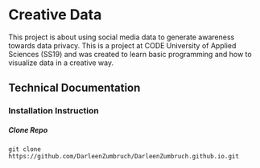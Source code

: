 # Creative Data
This project is about using social media data to generate awareness towards data privacy. This is a project at CODE University of Applied Sciences (SS19) and was created to learn basic programming and how to visualize data in a creative way.

## Technical Documentation

### Installation Instruction
##### Clone Repo
```
git clone https://github.com/DarleenZumbruch/DarleenZumbruch.github.io.git
```



